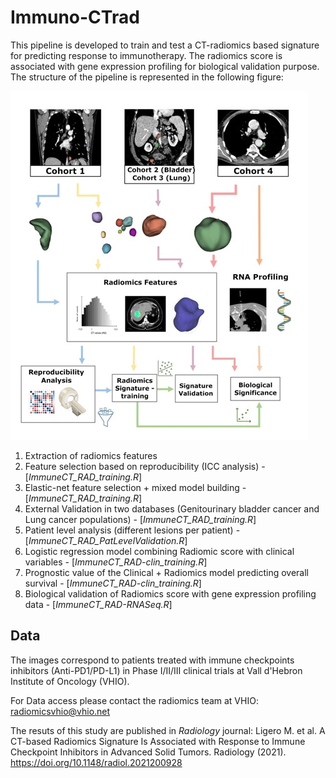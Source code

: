 # Immuno-CTrad

This pipeline is developed to train and test a CT-radiomics based signature for predicting response to immunotherapy. The radiomics score is associated with gene expression profiling for biological validation purpose.
The structure of the pipeline is represented in the following figure:

<img src="Figure/Figure_2.jpg" alt="Overview"/>


1. Extraction of radiomics features 
2. Feature selection based on reproducibility (ICC analysis) - [_ImmuneCT_RAD_training.R_]
3. Elastic-net feature selection + mixed model building - [_ImmuneCT_RAD_training.R_]
4. External Validation in two databases (Genitourinary bladder cancer and Lung cancer populations) - [_ImmuneCT_RAD_training.R_]
5. Patient level analysis (different lesions per patient) - [_ImmuneCT_RAD_PatLevelValidation.R_]
6. Logistic regression model combining Radiomic score with clinical variables - [_ImmuneCT_RAD-clin_training.R_]
7. Prognostic value of the Clinical + Radiomics model predicting overall survival - [_ImmuneCT_RAD-clin_training.R_]
8. Biological validation of Radiomics score with gene expression profiling data - [_ImmuneCT_RAD-RNASeq.R_]



## Data

The images correspond to patients treated with immune checkpoints inhibitors (Anti-PD1/PD-L1) in Phase I/II/III clinical trials at Vall d'Hebron Institute of Oncology (VHIO).

For Data access please contact the radiomics team at VHIO: radiomicsvhio@vhio.net

The resuts of this study are published in _Radiology_ journal: Ligero M. et al. A CT-based Radiomics Signature Is Associated with Response to Immune Checkpoint Inhibitors in Advanced Solid Tumors. Radiology (2021). https://doi.org/10.1148/radiol.2021200928
